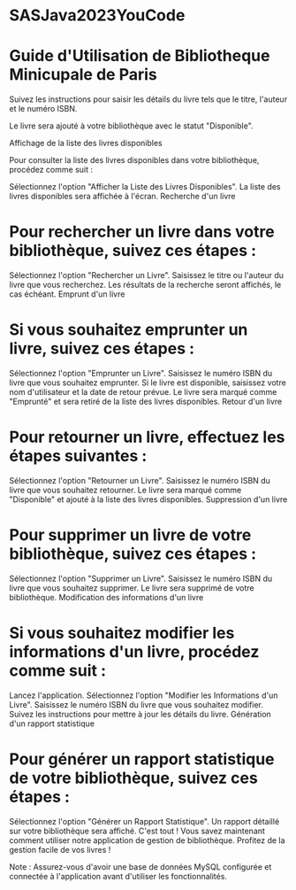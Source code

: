 # SASJava2023YouCode

# Guide d'Utilisation de Bibliotheque Minicupale de Paris

Suivez les instructions pour saisir les détails du livre tels que le titre, l'auteur et le numéro ISBN.

Le livre sera ajouté à votre bibliothèque avec le statut "Disponible".

Affichage de la liste des livres disponibles

Pour consulter la liste des livres disponibles dans votre bibliothèque, procédez comme suit :

Sélectionnez l'option "Afficher la Liste des Livres Disponibles".
La liste des livres disponibles sera affichée à l'écran.
Recherche d'un livre


# Pour rechercher un livre dans votre bibliothèque, suivez ces étapes :

Sélectionnez l'option "Rechercher un Livre".
Saisissez le titre ou l'auteur du livre que vous recherchez.
Les résultats de la recherche seront affichés, le cas échéant.
Emprunt d'un livre


#  Si vous souhaitez emprunter un livre, suivez ces étapes :

Sélectionnez l'option "Emprunter un Livre".
Saisissez le numéro ISBN du livre que vous souhaitez emprunter.
Si le livre est disponible, saisissez votre nom d'utilisateur et la date de retour prévue.
Le livre sera marqué comme "Emprunté" et sera retiré de la liste des livres disponibles.
Retour d'un livre

# Pour retourner un livre, effectuez les étapes suivantes :

Sélectionnez l'option "Retourner un Livre".
Saisissez le numéro ISBN du livre que vous souhaitez retourner.
Le livre sera marqué comme "Disponible" et ajouté à la liste des livres disponibles.
Suppression d'un livre

# Pour supprimer un livre de votre bibliothèque, suivez ces étapes :

Sélectionnez l'option "Supprimer un Livre".
Saisissez le numéro ISBN du livre que vous souhaitez supprimer.
Le livre sera supprimé de votre bibliothèque.
Modification des informations d'un livre

# Si vous souhaitez modifier les informations d'un livre, procédez comme suit :

Lancez l'application.
Sélectionnez l'option "Modifier les Informations d'un Livre".
Saisissez le numéro ISBN du livre que vous souhaitez modifier.
Suivez les instructions pour mettre à jour les détails du livre.
Génération d'un rapport statistique

# Pour générer un rapport statistique de votre bibliothèque, suivez ces étapes :

Sélectionnez l'option "Générer un Rapport Statistique".
Un rapport détaillé sur votre bibliothèque sera affiché.
C'est tout ! Vous savez maintenant comment utiliser notre application de gestion de bibliothèque. Profitez de la gestion facile de vos livres !

Note : Assurez-vous d'avoir une base de données MySQL configurée et connectée à l'application avant d'utiliser les fonctionnalités.
